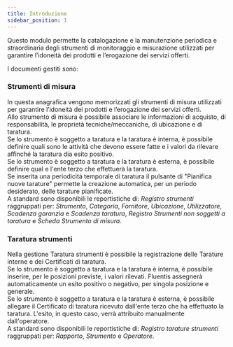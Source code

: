 ```yaml
---
title: Introduzione
sidebar_position: 1
---
```


Questo modulo permette la catalogazione e la manutenzione periodica e straordinaria degli strumenti di monitoraggio e misurazione utilizzati per garantire l’idoneità dei prodotti e l’erogazione dei servizi offerti.   


I documenti gestiti sono:   

### Strumenti di misura
In questa anagrafica vengono memorizzati gli strumenti di misura utilizzati per garantire l’idoneità dei prodotti e l’erogazione dei servizi offerti.   
Allo strumento di misura è possibile associare le informazioni di acquisto, di responsabilità, le proprietà tecniche/meccaniche, di ubicazione e di taratura.   
Se lo strumento è soggetto a taratura e la taratura è interna, è possibile definire quali sono le attività che devono essere fatte e i valori da rilevare affinché la taratura dia esito positivo.   
Se lo strumento è soggetto a taratura e la taratura è esterna, è possibile definire qual e l'ente terzo che effettuerà la taratura.   
Se inserita una periodicità temporale di taratura il pulsante di "Pianifica nuove tarature" permette la creazione automatica, per un periodo desiderato, delle tarature pianificate.   
A standard sono disponibili le reportistiche di: *Registro strumenti* raggruppati per: *Strumento*, *Categoria*, *Fornitore*, *Ubicazione*, *Utilizzatore*, *Scadenza garanzia* e *Scadenza taratura*, *Registro Strumenti non soggetti a taratura* e *Scheda Strumento di misura*.   


### Taratura strumenti
Nella gestione Taratura strumenti è possibile la registrazione delle Tarature interne e dei Certificati di taratura.   
Se lo strumento è soggetto a taratura e la taratura è interna, è possibile inserire, per le posizioni previste, i valori rilevati. Fluentis assegnerà automaticamente un esito positivo o negativo, per singola posizione e generale.   
Se lo strumento è soggetto a taratura e la taratura è esterna, è possibile allegare il Certificato di taratura ricevuto dall'ente terzo che ha effettuato la taratura. L'esito, in questo caso, verrà attribuito manualmente dall'operatore.   
A standard sono disponibili le reportistiche di: *Registro tarature strumenti* raggruppati per: *Rapporto*, *Strumento* e *Operatore*.   